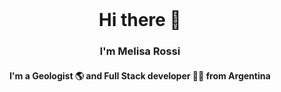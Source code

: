 </br>
<h1 align="center"> Hi there 👋 </h1>
<h3 align="center"> I'm Melisa Rossi </h3>
<h4 align="center"> I'm a Geologist 🌎 and Full Stack developer 👩‍💻 from Argentina </h4>
<p align="center">

</p>
